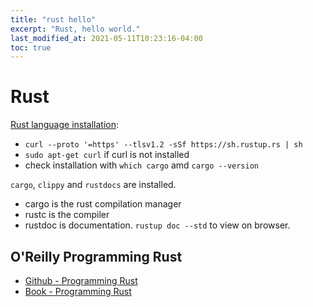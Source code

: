 ```yaml
---
title: "rust hello"
excerpt: "Rust, hello world."
last_modified_at: 2021-05-11T10:23:16-04:00
toc: true
---
```

# Rust
[Rust language installation](https://www.rust-lang.org/tools/install):
- `curl --proto '=https' --tlsv1.2 -sSf https://sh.rustup.rs | sh`
- `sudo apt-get curl` if curl is not installed
- check installation with `which cargo` amd `cargo --version`

`cargo`, `clippy` and `rustdocs` are installed.
- cargo is the rust compilation manager
- rustc is the compiler
- rustdoc is documentation. `rustup doc --std` to view on browser.

## O'Reilly Programming Rust
- [Github - Programming Rust](https://github.com/ProgrammingRust)
- [Book - Programming Rust]()

